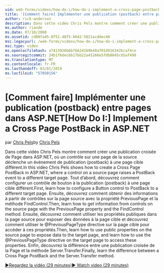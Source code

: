 ```yaml
---
uid: web-forms/videos/how-do-i/how-do-i-implement-a-cross-page-postback-in-aspnet
title: '[Comment faire] Implémenter une publication (postback) entre pages dans ASP.NET | Microsoft Docs'
author: rick-anderson
description: Dans cette vidéo Chris Pels montre comment créer une publication croisée de Page dans ASP.NET, où un contrôle sur une page de la source déclenche un événement de publication (postback) à une autre cible...
ms.author: riande
ms.date: 07/10/2008
ms.assetid: cd88fa45-8f51-48f5-b642-5021acddec40
msc.legacyurl: /web-forms/videos/how-do-i/how-do-i-implement-a-cross-page-postback-in-aspnet
msc.type: video
ms.openlocfilehash: a7413926b6bf6624169b48a701d916342bcaf4ce
ms.sourcegitcommit: 24b1f6decbb17bb22a45166e5fdb0845c65af498
ms.translationtype: MT
ms.contentlocale: fr-FR
ms.lasthandoff: 03/01/2019
ms.locfileid: "57050156"
---
```

<a name="how-do-i-implement-a-cross-page-postback-in-aspnet"></a><span data-ttu-id="47669-103">[Comment faire] Implémenter une publication (postback) entre pages dans ASP.NET</span><span class="sxs-lookup"><span data-stu-id="47669-103">[How Do I:] Implement a Cross Page PostBack in ASP.NET</span></span>
====================
<span data-ttu-id="47669-104">par [Chris Pels](https://twitter.com/chrispels)</span><span class="sxs-lookup"><span data-stu-id="47669-104">by [Chris Pels](https://twitter.com/chrispels)</span></span>

<span data-ttu-id="47669-105">Dans cette vidéo Chris Pels montre comment créer une publication croisée de Page dans ASP.NET, où un contrôle sur une page de la source déclenche un événement de publication (postback) à une page cible différent.</span><span class="sxs-lookup"><span data-stu-id="47669-105">In this video Chris Pels shows how to create a Cross Page PostBack in ASP.NET, where a control on a source page raises a PostBack event to a different target page.</span></span> <span data-ttu-id="47669-106">Tout d’abord, découvrez comment configurer un contrôle de bouton à la publication (postback) à une page cible différent.</span><span class="sxs-lookup"><span data-stu-id="47669-106">First, learn how to configure a Button control to PostBack to a different target page.</span></span> <span data-ttu-id="47669-107">Ensuite, découvrez comment obtenir des informations à partir de contrôles sur la page source avec la propriété PreviousPage et la méthode FindControl.</span><span class="sxs-lookup"><span data-stu-id="47669-107">Then, learn how to get information from controls on the source page with the PreviousPage property and the FindControl method.</span></span> <span data-ttu-id="47669-108">Ensuite, découvrez comment utiliser les propriétés publiques dans la page source pour exposer des données à la page cible et découvrez comment utiliser le @PreviousPageType directive sur la page cible pour accéder à ces propriétés.</span><span class="sxs-lookup"><span data-stu-id="47669-108">Then, learn how to use public properties on the source page to expose data to the target page, and learn how to use the @PreviousPageType directive on the target page to access these properties.</span></span> <span data-ttu-id="47669-109">Enfin, découvrez la différence entre une publication croisée de la Page et la méthode Server.Transfer.</span><span class="sxs-lookup"><span data-stu-id="47669-109">Finally, learn the difference between a Cross Page PostBack and the Server.Transfer method.</span></span>

[<span data-ttu-id="47669-110">&#9654;Regardez la vidéo (29 minutes)</span><span class="sxs-lookup"><span data-stu-id="47669-110">&#9654; Watch video (29 minutes)</span></span>](https://channel9.msdn.com/Blogs/ASP-NET-Site-Videos/how-do-i-implement-a-cross-page-postback-in-aspnet)
